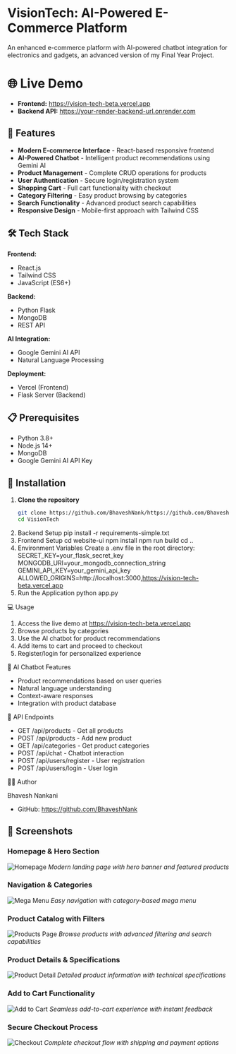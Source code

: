   # VisionTech: AI-Powered E-Commerce Platform

  An enhanced e-commerce platform with AI-powered chatbot integration for
  electronics and gadgets, an advanced version of my Final Year
  Project.

  # 🌐 Live Demo
  
  - **Frontend:** https://vision-tech-beta.vercel.app
  - **Backend API:** https://your-render-backend-url.onrender.com

  ## 🚀 Features

  - **Modern E-commerce Interface** - React-based responsive frontend
  - **AI-Powered Chatbot** - Intelligent product recommendations using
  Gemini AI
  - **Product Management** - Complete CRUD operations for products
  - **User Authentication** - Secure login/registration system
  - **Shopping Cart** - Full cart functionality with checkout
  - **Category Filtering** - Easy product browsing by categories
  - **Search Functionality** - Advanced product search capabilities
  - **Responsive Design** - Mobile-first approach with Tailwind CSS

  ## 🛠️ Tech Stack

  **Frontend:**
  - React.js
  - Tailwind CSS
  - JavaScript (ES6+)

  **Backend:**
  - Python Flask
  - MongoDB
  - REST API

  **AI Integration:**
  - Google Gemini AI API
  - Natural Language Processing

  **Deployment:**
  - Vercel (Frontend)
  - Flask Server (Backend)

  ## 📋 Prerequisites

  - Python 3.8+
  - Node.js 14+
  - MongoDB
  - Google Gemini AI API Key

 ## 🚀 Installation

  1. **Clone the repository**
     ```bash
     git clone https://github.com/BhaveshNank/https://github.com/BhaveshNank/VisionTech.git
     cd VisionTech

  2. Backend Setup
  pip install -r requirements-simple.txt
  3. Frontend Setup
  cd website-ui
  npm install
  npm run build
  cd ..
  4. Environment Variables
  Create a .env file in the root directory:
  SECRET_KEY=your_flask_secret_key
  MONGODB_URI=your_mongodb_connection_string
  GEMINI_API_KEY=your_gemini_api_key
  ALLOWED_ORIGINS=http://localhost:3000,https://vision-tech-beta.vercel.app
  5. Run the Application
  python app.py

  💻 Usage

  1. Access the live demo at https://vision-tech-beta.vercel.app
  2. Browse products by categories
  3. Use the AI chatbot for product recommendations
  4. Add items to cart and proceed to checkout
  5. Register/login for personalized experience

  🤖 AI Chatbot Features

  - Product recommendations based on user queries
  - Natural language understanding
  - Context-aware responses
  - Integration with product database

  🔧 API Endpoints

  - GET /api/products - Get all products
  - POST /api/products - Add new product
  - GET /api/categories - Get product categories
  - POST /api/chat - Chatbot interaction
  - POST /api/users/register - User registration
  - POST /api/users/login - User login

  👨‍💻 Author

  Bhavesh Nankani
  - GitHub: https://github.com/BhaveshNank

## 📸 Screenshots

### Homepage & Hero Section
  ![Homepage](screenshots/homepage.png)
  *Modern landing page with hero banner and featured products*

  ### Navigation & Categories
  ![Mega Menu](screenshots/mega-menu.png)
  *Easy navigation with category-based mega menu*

  ### Product Catalog with Filters
  ![Products Page](screenshots/products_page.png)
  *Browse products with advanced filtering and search capabilities*

  ### Product Details & Specifications
  ![Product Detail](screenshots/product-detail.png)
  *Detailed product information with technical specifications*

  ### Add to Cart Functionality
  ![Add to Cart](screenshots/add-to-cart.png)
  *Seamless add-to-cart experience with instant feedback*

  ### Secure Checkout Process
  ![Checkout](screenshots/checkout.png)
  *Complete checkout flow with shipping and payment options*
